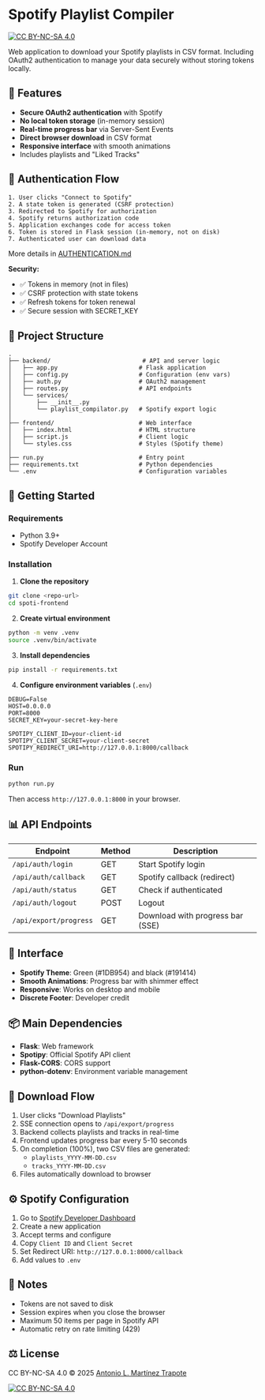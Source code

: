 # Spotify Playlist Compiler
[![CC BY-NC-SA 4.0](https://licensebuttons.net/l/by-nc-sa/4.0/80x15.png)](https://creativecommons.org/licenses/by-nc-sa/4.0/)

Web application to download your Spotify playlists in CSV format. Including OAuth2 authentication to manage your data securely without storing tokens locally.


## 🎯 Features

- **Secure OAuth2 authentication** with Spotify
- **No local token storage** (in-memory session)
- **Real-time progress bar** via Server-Sent Events
- **Direct browser download** in CSV format
- **Responsive interface** with smooth animations
- Includes playlists and "Liked Tracks"

## 🔐 Authentication Flow

```
1. User clicks "Connect to Spotify"
2. A state token is generated (CSRF protection)
3. Redirected to Spotify for authorization
4. Spotify returns authorization code
5. Application exchanges code for access token
6. Token is stored in Flask session (in-memory, not on disk)
7. Authenticated user can download data
```

More details in [AUTHENTICATION.md](./AUTHENTICATION.md)

**Security:**
- ✅ Tokens in memory (not in files)
- ✅ CSRF protection with state tokens
- ✅ Refresh tokens for token renewal
- ✅ Secure session with SECRET_KEY

## 📁 Project Structure

```
.
├── backend/                          # API and server logic
│   ├── app.py                       # Flask application
│   ├── config.py                    # Configuration (env vars)
│   ├── auth.py                      # OAuth2 management
│   ├── routes.py                    # API endpoints
│   └── services/
│       ├── __init__.py
│       └── playlist_compilator.py   # Spotify export logic
│
├── frontend/                        # Web interface
│   ├── index.html                   # HTML structure
│   ├── script.js                    # Client logic
│   └── styles.css                   # Styles (Spotify theme)
│
├── run.py                           # Entry point
├── requirements.txt                 # Python dependencies
└── .env                             # Configuration variables
```

## 🚀 Getting Started

### Requirements
- Python 3.9+
- Spotify Developer Account

### Installation

1. **Clone the repository**
```bash
git clone <repo-url>
cd spoti-frontend
```

2. **Create virtual environment**
```bash
python -m venv .venv
source .venv/bin/activate
```

3. **Install dependencies**
```bash
pip install -r requirements.txt
```

4. **Configure environment variables** (`.env`)
```env
DEBUG=False
HOST=0.0.0.0
PORT=8000
SECRET_KEY=your-secret-key-here

SPOTIPY_CLIENT_ID=your-client-id
SPOTIPY_CLIENT_SECRET=your-client-secret
SPOTIPY_REDIRECT_URI=http://127.0.0.1:8000/callback
```

### Run

```bash
python run.py
```

Then access `http://127.0.0.1:8000` in your browser.

## 📊 API Endpoints

| Endpoint | Method | Description |
|----------|--------|-------------|
| `/api/auth/login` | GET | Start Spotify login |
| `/api/auth/callback` | GET | Spotify callback (redirect) |
| `/api/auth/status` | GET | Check if authenticated |
| `/api/auth/logout` | POST | Logout |
| `/api/export/progress` | GET | Download with progress bar (SSE) |

## 🎨 Interface

- **Spotify Theme**: Green (#1DB954) and black (#191414)
- **Smooth Animations**: Progress bar with shimmer effect
- **Responsive**: Works on desktop and mobile
- **Discrete Footer**: Developer credit

## 📦 Main Dependencies

- **Flask**: Web framework
- **Spotipy**: Official Spotify API client
- **Flask-CORS**: CORS support
- **python-dotenv**: Environment variable management

## 🔄 Download Flow

1. User clicks "Download Playlists"
2. SSE connection opens to `/api/export/progress`
3. Backend collects playlists and tracks in real-time
4. Frontend updates progress bar every 5-10 seconds
5. On completion (100%), two CSV files are generated:
   - `playlists_YYYY-MM-DD.csv`
   - `tracks_YYYY-MM-DD.csv`
6. Files automatically download to browser

## ⚙️ Spotify Configuration

1. Go to [Spotify Developer Dashboard](https://developer.spotify.com/dashboard)
2. Create a new application
3. Accept terms and configure
4. Copy `Client ID` and `Client Secret`
5. Set Redirect URI: `http://127.0.0.1:8000/callback`
6. Add values to `.env`

## 📝 Notes

- Tokens are not saved to disk
- Session expires when you close the browser
- Maximum 50 items per page in Spotify API
- Automatic retry on rate limiting (429)


## ⚖️ License

CC BY-NC-SA 4.0 &copy; 2025 [Antonio L. Martínez Trapote](https://github.com/antoniotrapote) 

[![CC BY-NC-SA 4.0](https://licensebuttons.net/l/by-nc-sa/4.0/80x15.png)](https://creativecommons.org/licenses/by-nc-sa/4.0/)
